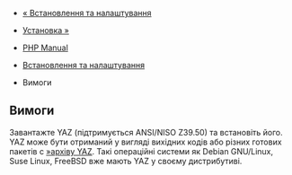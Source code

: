 - [« Встановлення та налаштування](yaz.setup.md)
- [Установка »](yaz.installation.md)

- [PHP Manual](index.md)
- [Встановлення та налаштування](yaz.setup.md)
- Вимоги

## Вимоги

Завантажте YAZ (підтримується ANSI/NISO Z39.50) та встановіть його. YAZ
може бути отриманий у вигляді вихідних кодів або різних готових пакетів c
[»архіву YAZ](http://ftp.indexdata.dk/pub/yaz/). Такі операційні
системи як Debian GNU/Linux, Suse Linux, FreeBSD вже мають YAZ у своєму
дистрибутиві.
